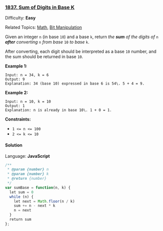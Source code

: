 ### [1837\. Sum of Digits in Base K](https://leetcode.com/problems/sum-of-digits-in-base-k/)

Difficulty: **Easy**  

Related Topics: [Math](https://leetcode.com/tag/math/), [Bit Manipulation](https://leetcode.com/tag/bit-manipulation/)


Given an integer `n` (in base `10`) and a base `k`, return _the **sum** of the digits of_ `n` _**after** converting_ `n` _from base_ `10` _to base_ `k`.

After converting, each digit should be interpreted as a base `10` number, and the sum should be returned in base `10`.

**Example 1:**

```
Input: n = 34, k = 6
Output: 9
Explanation: 34 (base 10) expressed in base 6 is 54\. 5 + 4 = 9.
```

**Example 2:**

```
Input: n = 10, k = 10
Output: 1
Explanation: n is already in base 10\. 1 + 0 = 1.
```

**Constraints:**

*   `1 <= n <= 100`
*   `2 <= k <= 10`


#### Solution

Language: **JavaScript**

```javascript
/**
 * @param {number} n
 * @param {number} k
 * @return {number}
 */
var sumBase = function(n, k) {
  let sum = 0
  while (n) {
    let next = Math.floor(n / k)
    sum += n - next * k
    n = next
  }
  return sum
};
```